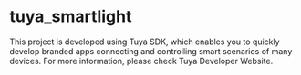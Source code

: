 # tuya_smartlight
This project is developed using Tuya SDK, which enables you to quickly develop
branded apps connecting and controlling smart scenarios of many devices.
For more information, please check Tuya Developer Website.
